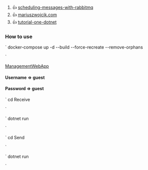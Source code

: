 1. :+1: [scheduling-messages-with-rabbitmq](https://www.rabbitmq.com/blog/2015/04/16/scheduling-messages-with-rabbitmq)
2. :+1: [mariuszwojcik.com](https://www.mariuszwojcik.com/rabbitmq-gets-support-for-delayed-messages-delivery/)
3. :+1: [tutorial-one-dotnet](https://www.rabbitmq.com/tutorials/tutorial-one-dotnet.html)


### How to use

`
 docker-compose up -d --build --force-recreate --remove-orphans

`

[ManagementWebApp](http://localhost:15672)

#### Username => guest
#### Password => guest

`
cd Receive

`

`
dotnet run

`

`
cd Send

`

`
dotnet run

`